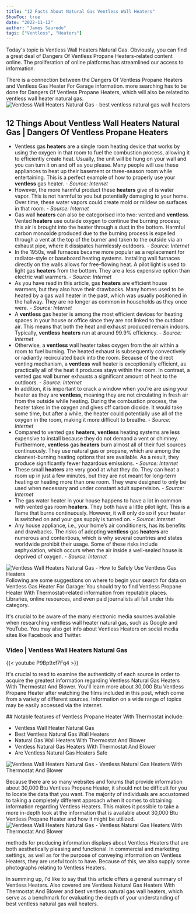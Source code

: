 ```yaml
---
title: "12 Facts About Natural Gas Ventless Wall Heaters"
ShowToc: true 
date: "2022-11-12"
author: "James Sauredo" 
tags: ["Ventless", "Heaters"]
---
```


Today's topic is Ventless Wall Heaters Natural Gas. Obviously, you can find a great deal of Dangers Of Ventless Propane Heaters-related content online. The proliferation of online platforms has streamlined our access to information.

There is a connection between the Dangers Of Ventless Propane Heaters and Ventless Gas Heater For Garage information. more searching has to be done for Dangers Of Ventless Propane Heaters, which will also be related to ventless wall heater natural gas.
<img loading="lazy" src="http://custom-fireplace.com/gas-fireplace/33.jpg" onerror="this.onerror=null;this.src='https://blogger.googleusercontent.com/img/a/AVvXsEhe7F7TRXHtjiKvHb5vS7DmnxvpHiDyoYyYvm1nHB3Qp2_w3BnM6A2eq4v7FYxCC9bfZt3a9vIMtAYEKUiaDQbHMg-ViyGmRIj39MLp0bGFfgfYw1Dc9q_H-T0wiTm3l0Uq42dETrN9eC8aGJ9_IORZsxST1AcLR7np1koOfcc7tnHa4S8Mwz_xD9d0=s16000';" alt="Ventless Wall Heaters Natural Gas - best ventless natural gas wall heaters" >

## 12 Things About Ventless Wall Heaters Natural Gas | Dangers Of Ventless Propane Heaters
-   Ventless gas **heaters** are a single room heating device that works by using the oxygen in that room to fuel the combustion process, allowing it to efficiently create heat. Usually, the unit will be hung on your wall and you can turn it on and off as you please. Many people will use these appliances to heat up their basement or three-season room while entertaining. This is a perfect example of how to properly use your **ventless** gas heater. - <cite>Source: Internet</cite>
-   However, the more harmful product these **heaters** give of is water vapor. This is not harmful to you but potentially damaging to your home. Over time, these water vapors could create mold or mildew on surfaces in that room. - <cite>Source: Internet</cite>
-   Gas wall **heaters** can also be categorised into two: vented and **ventless**. Vented **heaters** use outside oxygen to continue the burning process; this air is brought into the heater through a duct in the bottom. Harmful carbon monoxide produced due to the burning process is expelled through a vent at the top of the burner and taken to the outside via an exhaust pipe, where it dissipates harmlessly outdoors. - <cite>Source: Internet</cite>
-   In the 1950s, wall furnaces became more popular as a replacement for radiator-style or baseboard heating systems. Installing wall furnaces directly on the walls allows for free-flowing heat. A pilot light is used to light gas **heaters** from the bottom. They are a less expensive option than electric wall warmers. - <cite>Source: Internet</cite>
-   As you have read in this article, gas **heaters** are efficient house warmers, but they also have their drawbacks. Many homes used to be heated by a gas wall heater in the past, which was usually positioned in the hallway. They are no longer as common in households as they once were. - <cite>Source: Internet</cite>
-   A **ventless** gas heater is among the most efficient devices for heating spaces in your house or office since they are not linked to the outdoor air. This means that both the heat and exhaust produced remain indoors. Typically, **ventless** **heaters** run at around 99.9% efficiency. - <cite>Source: Internet</cite>
-   Otherwise, a **ventless** wall heater takes oxygen from the air within a room to fuel burning. The heated exhaust is subsequently convectively or radiantly recirculated back into the room. Because of the direct venting mechanism, a **ventless** wall heater is exceptionally efficient, as practically all of the heat it produces stays within the room. In contrast, a vented gas wall burner exhausts a significant amount of heat to the outdoors. - <cite>Source: Internet</cite>
-   In addition, it is important to crack a window when you’re are using your heater as they are **ventless**, meaning they are not circulating in fresh air from the outside while heating. During the combustion process, the heater takes in the oxygen and gives off carbon dioxide. It would take some time, but after a while, the heater could potentially use all of the oxygen in the room, making it more difficult to breathe. - <cite>Source: Internet</cite>
-   Compared to vented gas **heaters**, **ventless** heating systems are less expensive to install because they do not demand a vent or chimney. Furthermore, **ventless** gas **heaters** burn almost all of their fuel sources continuously. They use natural gas or propane, which are among the cleanest-burning heating options that are available. As a result, they produce significantly fewer hazardous emissions. - <cite>Source: Internet</cite>
-   These small **heaters** are very good at what they do. They can heat a room up in just a few minutes, but they are not meant for long-term heating or heating more than one room. They were designed to only be used when necessary and under constant adult supervision. - <cite>Source: Internet</cite>
-   The gas water heater in your house happens to have a lot in common with vented gas room **heaters**. They both have a little pilot light. This is a flame that burns continuously. However, it will only do so if your heater is switched on and your gas supply is turned on. - <cite>Source: Internet</cite>
-   Any house appliance, i.e., your home’s air conditioners, has its benefits and drawbacks. The risks of adopting **ventless** gas **heaters** are numerous and contentious, which is why several countries and states worldwide prohibit their usage. Some of these risks include asphyxiation, which occurs when the air inside a well-sealed house is deprived of oxygen. - <cite>Source: Internet</cite>


<img loading="lazy" src="https://sep.yimg.com/ay/yhst-95622685483394/napoleon-gvf36-vent-free-gas-fireplace-76.gif" onerror="this.onerror=null;this.src='https://blogger.googleusercontent.com/img/a/AVvXsEhe7F7TRXHtjiKvHb5vS7DmnxvpHiDyoYyYvm1nHB3Qp2_w3BnM6A2eq4v7FYxCC9bfZt3a9vIMtAYEKUiaDQbHMg-ViyGmRIj39MLp0bGFfgfYw1Dc9q_H-T0wiTm3l0Uq42dETrN9eC8aGJ9_IORZsxST1AcLR7np1koOfcc7tnHa4S8Mwz_xD9d0=s16000';" alt="Ventless Wall Heaters Natural Gas - How to Safely Use Ventless Gas Heaters" >
Following are some suggestions on where to begin your search for data on Ventless Gas Heater For Garage:
You should try to find Ventless Propane Heater With Thermostat-related information from reputable places. Libraries, online resources, and even paid journalists all fall under this category.

It's crucial to be aware of the many electronic media sources available when researching ventless wall heater natural gas, such as Google and YouTube. You may also get info about Ventless Heaters on social media sites like Facebook and Twitter.

### Video | Ventless Wall Heaters Natural Gas
{{< youtube P9Bp9xf7Fq4 >}} 


It's crucial to read to examine the authenticity of each source in order to acquire the greatest information regarding Ventless Natural Gas Heaters With Thermostat And Blower.
You'll learn more about 30,000 Btu Ventless Propane Heater after watching the films included in this post, which come from a variety of different sources. Information on a wide range of topics may be easily accessed via the internet.
<script async="async" data-cfasync="false" src="//normallydemandedalter.com/fe63df3c5408708b15d8dc3d9b206b31/invoke.js"></script>
<div id="container-fe63df3c5408708b15d8dc3d9b206b31"></div>
## Notable features of Ventless Propane Heater With Thermostat include:

- Ventless Wall Heater Natural Gas
- Best Ventless Natural Gas Wall Heaters
- Natural Gas Wall Heaters With Thermostat And Blower
- Ventless Natural Gas Heaters With Thermostat And Blower
- Are Ventless Natural Gas Heaters Safe

 <img loading="lazy" src="https://sep.yimg.com/ay/yhst-95622685483394/empire-24-ponderosa-refractory-ventless-natural-gas-log-set-and-intermittent-slope-glaze-burner-63.gif" onerror="this.onerror=null;this.src='https://blogger.googleusercontent.com/img/a/AVvXsEhe7F7TRXHtjiKvHb5vS7DmnxvpHiDyoYyYvm1nHB3Qp2_w3BnM6A2eq4v7FYxCC9bfZt3a9vIMtAYEKUiaDQbHMg-ViyGmRIj39MLp0bGFfgfYw1Dc9q_H-T0wiTm3l0Uq42dETrN9eC8aGJ9_IORZsxST1AcLR7np1koOfcc7tnHa4S8Mwz_xD9d0=s16000';" alt="Ventless Wall Heaters Natural Gas - Ventless Natural Gas Heaters With Thermostat And Blower" >

Because there are so many websites and forums that provide information about 30,000 Btu Ventless Propane Heater, it should not be difficult for you to locate the data that you want.
The majority of individuals are accustomed to taking a completely different approach when it comes to obtaining information regarding Ventless Heaters. This makes it possible to take a more in-depth look at the information that is available about 30,000 Btu Ventless Propane Heater and how it might be utilized.
<img loading="lazy" src="https://static.grainger.com/rp/s/is/image/Grainger/4LGF4_1" onerror="this.onerror=null;this.src='https://blogger.googleusercontent.com/img/a/AVvXsEhe7F7TRXHtjiKvHb5vS7DmnxvpHiDyoYyYvm1nHB3Qp2_w3BnM6A2eq4v7FYxCC9bfZt3a9vIMtAYEKUiaDQbHMg-ViyGmRIj39MLp0bGFfgfYw1Dc9q_H-T0wiTm3l0Uq42dETrN9eC8aGJ9_IORZsxST1AcLR7np1koOfcc7tnHa4S8Mwz_xD9d0=s16000';" alt="Ventless Wall Heaters Natural Gas - Ventless Natural Gas Heaters With Thermostat And Blower" >

methods for producing information displays about Ventless Heaters that are both aesthetically pleasing and functional. In commercial and marketing settings, as well as for the purpose of conveying information on Ventless Heaters, they are useful tools to have. Because of this, we also supply some photographs relating to Ventless Heaters.

In summing up, I'd like to say that this article offers a general summary of Ventless Heaters. Also covered are Ventless Natural Gas Heaters With Thermostat And Blower and best ventless natural gas wall heaters, which serve as a benchmark for evaluating the depth of your understanding of best ventless natural gas wall heaters.
	

